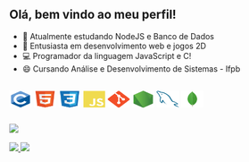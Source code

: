 ## Olá, bem vindo ao meu perfil!

- 🌱 Atualmente estudando NodeJS e Banco de Dados
- 👾 Entusiasta em desenvolvimento web e jogos 2D
- 💻 Programador da linguagem JavaScript e C!
- 😄 Cursando Análise e Desenvolvimento de Sistemas - Ifpb

<div style="display: inline_block"><br>
    <img align="center" height="30" width="40" src="https://raw.githubusercontent.com/devicons/devicon/master/icons/c/c-original.svg">
    <img align="center" height="30" width="40" src="https://raw.githubusercontent.com/devicons/devicon/master/icons/html5/html5-original.svg">
    <img align="center" height="30" width="40" src="https://raw.githubusercontent.com/devicons/devicon/master/icons/css3/css3-original.svg">
    <img align="center" height="30" width="40" src="https://raw.githubusercontent.com/devicons/devicon/master/icons/javascript/javascript-plain.svg">
    <img align="center" height="30" width="40" src="https://raw.githubusercontent.com/devicons/devicon/master/icons/git/git-original.svg">
    <img align="center" height="30" width="40" src="https://raw.githubusercontent.com/devicons/devicon/master/icons/nodejs/nodejs-original.svg">
    <img align="center" height="30" width="40" src="https://raw.githubusercontent.com/devicons/devicon/master/icons/mysql/mysql-original.svg">
    <img align="center" height="30" width="40" src="https://raw.githubusercontent.com/devicons/devicon/master/icons/mongodb/mongodb-original.svg">
</div>
  
  ##

<a href="https://www.instagram.com/cesar.aug_/" target="_blank"><img src="https://img.shields.io/badge/-Instagram-%23E4405F?style=for-the-badge&logo=instagram&logoColor=white" target="_blank"></a>

<div>
  <a href= "https://github.com/cesaraug09">
    <img height="180em" src="https://github-readme-stats.vercel.app/api?username=cesaraug09&theme=tokyonight&show_icons=true"/>
  <img height="180em" src="https://github-readme-stats.vercel.app/api/top-langs/?username=cesaraug09&layout=compact&langs_count=16&theme=tokyonight"/>
</div>

##
